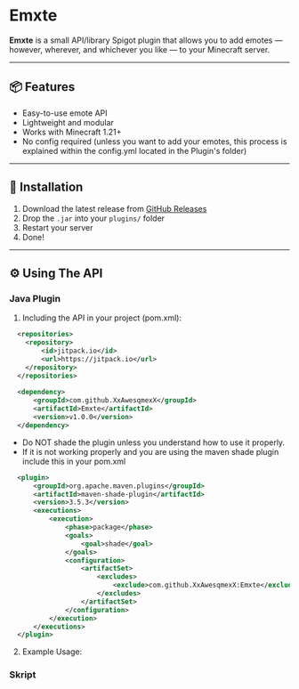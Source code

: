 # Emxte
**Emxte** is a small API/library Spigot plugin that allows you to add emotes — however, wherever, and whichever you like — to your Minecraft server.

---

## 📦 Features

- Easy-to-use emote API
- Lightweight and modular
- Works with Minecraft 1.21+
- No config required (unless you want to add your emotes, this process is explained within the config.yml located in the Plugin's folder)

---

## 🔧 Installation

1. Download the latest release from [GitHub Releases](https://github.com/XxAwesqmexX/Emxte/releases)
2. Drop the `.jar` into your `plugins/` folder
3. Restart your server
4. Done!

---

## ⚙️ Using The API

### Java Plugin

1. Including the API in your project (pom.xml):
```xml
  <repositories>
    <repository>
        <id>jitpack.io</id>
        <url>https://jitpack.io</url>
    </repository>
  </repositories>
  
  <dependency>
      <groupId>com.github.XxAwesqmexX</groupId>
      <artifactId>Emxte</artifactId>
      <version>v1.0.0</version>
  </dependency>
```
- Do NOT shade the plugin unless you understand how to use it properly.
- If it is not working properly and you are using the maven shade plugin include this in your pom.xml
```xml
  <plugin>
      <groupId>org.apache.maven.plugins</groupId>
      <artifactId>maven-shade-plugin</artifactId>
      <version>3.5.3</version>
      <executions>
          <execution>
              <phase>package</phase>
              <goals>
                  <goal>shade</goal>
              </goals>
              <configuration>
                  <artifactSet>
                      <excludes>
                          <exclude>com.github.XxAwesqmexX:Emxte</exclude>
                      </excludes>
                  </artifactSet>
              </configuration>
          </execution>
      </executions>
  </plugin>
```
2. Example Usage:

### Skript
